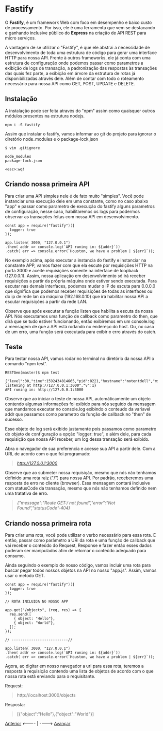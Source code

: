 # Fastify

O **Fastify**, é um framework Web com foco em desempenho e baixo custo de processamento. Por isso, ele é uma ferramenta que vem se destacando e ganhando inclusive público do **Express** na criação de API REST para micro serviços.

A vantagem de se utilizar o "Fastify", é que ele abstrai a necessidade de desenvolvimento de toda uma estrutura de código para gerar uma interface HTTP para nossa API. Frente à outros frameworks, ele já conta com uma estrutura de configuração onde podemos passar como parametros a exibição de logs de transação, a padronização das respostas às transações das quais fez parte, a exibição em árvore da estrutura de rotas já disponibilizadas através dele. Além de contar com todo o roteamento necessário para nossa API como GET, POST, UPDATE e DELETE.

## Instalação

A instalação pode ser feita através do "npm" assim como quaisquer outros módulos presentes na estrutura nodejs.

```
npm i -S fastify
```

Assim que instalar o fastify, vamos informar ao git do projeto para ignorar o diretório node_modules e o package-lock.json

```
$ vim .gitignore

node_modules
package-lock.json

<esc>:wq!

```

## Criando nossa primeira API

Para criar uma API simples nele é de fato muito "simples". Você pode instanciar uma execução dele em uma constante, como no caso abaixo "app" e passar como parametro de execução do fastify alguns parametros de configuração, nesse caso, habilitaremos os logs para podermos observar as transações feitas com nossa API em desenvolvimento.

```
const app = require("fastify")({
  logger: true
});

app.listen( 3000, "127.0.0.1")
.then( addr => console.log(`API runing in: ${addr}`))
.catch( err => console.error(`Houston, we have a problem | ${err}`));

```

No exemplo acima, após executar a instancia do fastify e instanciar na constante APP, vamos fazer com que ela escute por requisições HTTP na porta 3000 e aceite requisições somente na interface de loopback (127.0.0.1). Assim, nossa aplicação em desenvolvimento só irá receber requisições a partir da própria máquina onde estiver sendo executada. Para escutar nas demais interfaces, podemos mudar o IP de escuta para 0.0.0.0 que significa que podemos receber requisições de todas as interfaces ou do ip de rede lan da máquina (192.168.0.10) que irá habilitar nossa API a escutar requisições a partir da rede LAN.

Observe que após executar a função listen que habilita a escuta da nossa API. Nós executamos uma função de callback como parametro do then, que dirá que se tudo estiver funcionando, então exibiremos em um console.log a mensagem de que a API está rodando no endereço do host. Ou, no caso de um erro, uma função será executada para exibir o erro através do catch.

## Teste

Para testar nossa API, vamos rodar no terminal no diretório da nossa API o comando "npm test".
```
RESTGen(master)$ npm test

{"level":30,"time":1592434814665,"pid":8221,"hostname":"notentdell","msg":"Server listening at http://127.0.0.1:3000","v":1}
API runing in: http://127.0.0.1:3000
```
Observe que ao iniciar o teste de nossa API, automáticamente um objeto contendo algumas informações foi exibido para nós seguido da mensagem que mandamos executar no console.log exibindo o conteudo da variavel addr que passamos como parametro da função de callback no "then" de sucesso.

Esse objeto de log será exibido justamente pois passamos como parametro do objeto de configuração a opção "logger: true", e além dele, para cada requisição que nossa API receber, um log dessa transação será exibido.

Abra o navegador de sua preferencia e acesse sua API a partir dele. Com a URL de acordo com o que foi programado: 

> *http://127.0.0.1:3000*

Observe que ao submeter nossa requisição, mesmo que nós não tenhamos definido uma rota raiz ("/") para nossa API. Por padrão, receberemos uma resposta de erro no cliente (browser). Essa mensagem contará inclusive com statusCode da transação, mesmo que nós não tenhamos definido nem uma tratativa de erro.

> *{"message":"Route GET:/ not found","error":"Not Found","statusCode":404}*

## Criando nossa primeira rota

Para criar uma rota, você pode utilizar o verbo necessário para essa rota. E então, passar como parâmetro a URI da rota e uma função de callback que vai receber o conteúdo do Request, Response e fazer então esses dados poderam ser manipulados afim de retornar o conteúdo adequado para consumo.

Ainda seguindo o exemplo do nosso código, vamos incluir uma rota para buscar pegar todos nossos objetos na API no nosso "app.js". Assim, vamos usar o metodo GET.

```
const app = require("fastify")({
  logger: true
});

// ROTA INCLUIDA NO NOSSO APP

app.get("/objects", (req, res) => {
  res.send([
    { object: "Hello"},
    { object: "World"},
  ]);
});

// --------------------------//

app.listen( 3000, "127.0.0.1")
.then( addr => console.log(`API runing in: ${addr}`))
.catch( err => console.error(`Houston, we have a problem | ${err}`));
```

Agora, ao digitar em nosso navegador a url para essa rota, teremos a resposta à requisição contendo uma lista de objetos de acordo com o que nossa rota está enviando para o requisitante.

Request:

> http://localhost:3000/objects

Resposta:

> [{"object":"Hello"},{"object":"World"}]



[Anterior](./04NodeJS.md) <---- | ----> [Avançar](./06MongoDB.md)